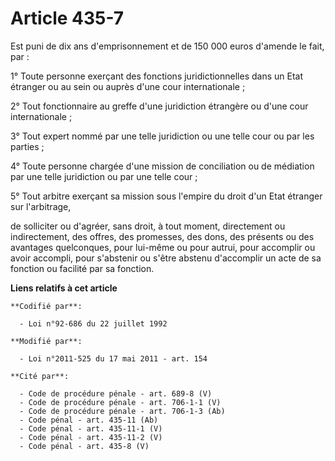 # Article 435-7

Est puni de dix ans d'emprisonnement et de 150 000 euros d'amende le fait, par :

1° Toute personne exerçant des fonctions juridictionnelles dans un Etat étranger ou au sein ou auprès d'une cour
internationale ;

2° Tout fonctionnaire au greffe d'une juridiction étrangère ou d'une cour internationale ;

3° Tout expert nommé par une telle juridiction ou une telle cour ou par les parties ;

4° Toute personne chargée d'une mission de conciliation ou de médiation par une telle juridiction ou par une telle cour ;

5° Tout arbitre exerçant sa mission sous l'empire du droit d'un Etat étranger sur l'arbitrage, 

de solliciter ou d'agréer, sans droit, à tout moment, directement ou indirectement, des offres, des promesses, des dons, des
présents ou des avantages quelconques, pour lui-même ou pour autrui, pour accomplir ou avoir accompli, pour s'abstenir ou
s'être abstenu d'accomplir un   acte de sa fonction ou facilité par sa fonction.

**Liens relatifs à cet article**

	**Codifié par**:

	  - Loi n°92-686 du 22 juillet 1992

	**Modifié par**:

	  - Loi n°2011-525 du 17 mai 2011 - art. 154

	**Cité par**:

	  - Code de procédure pénale - art. 689-8 (V)
	  - Code de procédure pénale - art. 706-1-1 (V)
	  - Code de procédure pénale - art. 706-1-3 (Ab)
	  - Code pénal - art. 435-11 (Ab)
	  - Code pénal - art. 435-11-1 (V)
	  - Code pénal - art. 435-11-2 (V)
	  - Code pénal - art. 435-8 (V)
